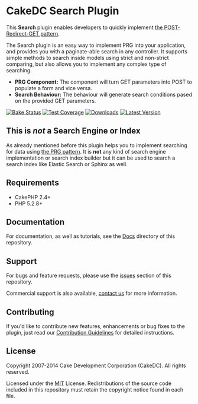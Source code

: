 CakeDC Search Plugin
========================

This **Search** plugin enables developers to quickly implement [the POST-Redirect-GET pattern](Docs/Documentation/Post-Redirect-Get.md).

The Search plugin is an easy way to implement PRG into your application, and provides you with a paginate-able search in any controller. It supports simple methods to search inside models using strict and non-strict comparing, but also allows you to implement any complex type of searching.

* **PRG Component:** The component will turn GET parameters into POST to populate a form and vice versa.
* **Search Behaviour:** The behaviour will generate search conditions pased on the provided GET parameters.

[![Bake Status](https://secure.travis-ci.org/CakeDC/search.png?branch=master)](http://travis-ci.org/CakeDC/search)
[![Test Coverage](https://coveralls.io/repos/CakeDC/search/badge.png?branch=master)](https://coveralls.io/r/CakeDC/search?branch=master)
[![Downloads](https://poser.pugx.org/CakeDC/search/d/total.png)](https://packagist.org/packages/CakeDC/search)
[![Latest Version](https://poser.pugx.org/CakeDC/search/v/stable.png)](https://packagist.org/packages/CakeDC/search)

This is *not* a Search Engine or Index
--------------------------------------

As already mentioned before this plugin helps you to implement searching for data using [the PRG pattern](Docs/Documentation/Post-Redirect-Get.md). It is **not** any kind of search engine implementation or search index builder but it can be used to search a search index like Elastic Search or Sphinx as well.

Requirements
------------

* CakePHP 2.4+
* PHP 5.2.8+

Documentation
-------------

For documentation, as well as tutorials, see the [Docs](Docs/Home.md) directory of this repository.

Support
-------

For bugs and feature requests, please use the [issues](https://github.com/CakeDC/search/issues) section of this repository. 

Commercial support is also available, [contact us](http://cakedc.com/contact) for more information.

Contributing
------------

If you'd like to contribute new features, enhancements or bug fixes to the plugin, just read our [Contribution Guidelines](http://cakedc.com/plugins) for detailed instructions.

License
-------

Copyright 2007-2014 Cake Development Corporation (CakeDC). All rights reserved.

Licensed under the [MIT](http://www.opensource.org/licenses/mit-license.php) License. Redistributions of the source code included in this repository must retain the copyright notice found in each file.